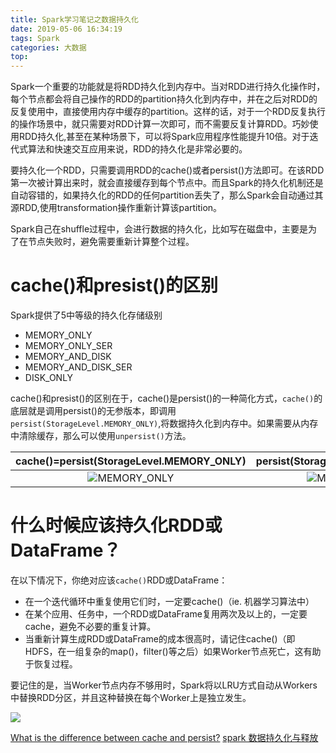```yaml
---
title: Spark学习笔记之数据持久化
date: 2019-05-06 16:34:19
tags: Spark
categories: 大数据
top:
---
```

Spark一个重要的功能就是将RDD持久化到内存中。当对RDD进行持久化操作时，每个节点都会将自己操作的RDD的partition持久化到内存中，并在之后对RDD的反复使用中，直接使用内存中缓存的partition。这样的话，对于一个RDD反复执行的操作场景中，就只需要对RDD计算一次即可，而不需要反复计算RDD。巧妙使用RDD持久化,甚至在某种场景下，可以将Spark应用程序性能提升10倍。对于迭代式算法和快速交互应用来说，RDD的持久化是非常必要的。
<!-- more -->

要持久化一个RDD，只需要调用RDD的cache()或者persist()方法即可。在该RDD第一次被计算出来时，就会直接缓存到每个节点中。而且Spark的持久化机制还是自动容错的，如果持久化的RDD的任何partition丢失了，那么Spark会自动通过其源RDD,使用transformation操作重新计算该partition。

Spark自己在shuffle过程中，会进行数据的持久化，比如写在磁盘中，主要是为了在节点失败时，避免需要重新计算整个过程。

# cache()和presist()的区别
Spark提供了5中等级的持久化存储级别
 - MEMORY_ONLY
 - MEMORY_ONLY_SER
 - MEMORY_AND_DISK
 - MEMORY_AND_DISK_SER
 - DISK_ONLY

cache()和presist()的区别在于，cache()是persist()的一种简化方式，`cache()`的底层就是调用persist()的无参版本，即调用`persist(StorageLevel.MEMORY_ONLY)`,将数据持久化到内存中。如果需要从内存中清除缓存，那么可以使用`unpersist()`方法。


cache()=persist(StorageLevel.MEMORY_ONLY)   |  persist(StorageLevel.MEMORY_AND_DISK)
:------------------------------------------:|:-------------------------:
![MEMORY_ONLY](ekNcE.png)     |      ![MEMORY_AND_DISK](cjD3K.png)


# 什么时候应该持久化RDD或DataFrame？
在以下情况下，你绝对应该``cache()``RDD或DataFrame：
 - 在一个迭代循环中重复使用它们时，一定要cache()（ie. 机器学习算法中）
 - 在某个应用、任务中，一个RDD或DataFrame复用两次及以上的，一定要cache，避免不必要的重复计算。
 - 当重新计算生成RDD或DataFrame的成本很高时，请记住cache()（即HDFS，在一组复杂的map()，filter()等之后）如果Worker节点死亡，这有助于恢复过程。

要记住的是，当Worker节点内存不够用时，Spark将以LRU方式自动从Workers中替换RDD分区，并且这种替换在每个Worker上是独立发生。

![](DInZf.png)

[What is the difference between cache and persist?](https://stackoverflow.com/questions/26870537/what-is-the-difference-between-cache-and-persist)
[spark 数据持久化与释放](https://www.jianshu.com/p/0b2ea4cfdc8a)
